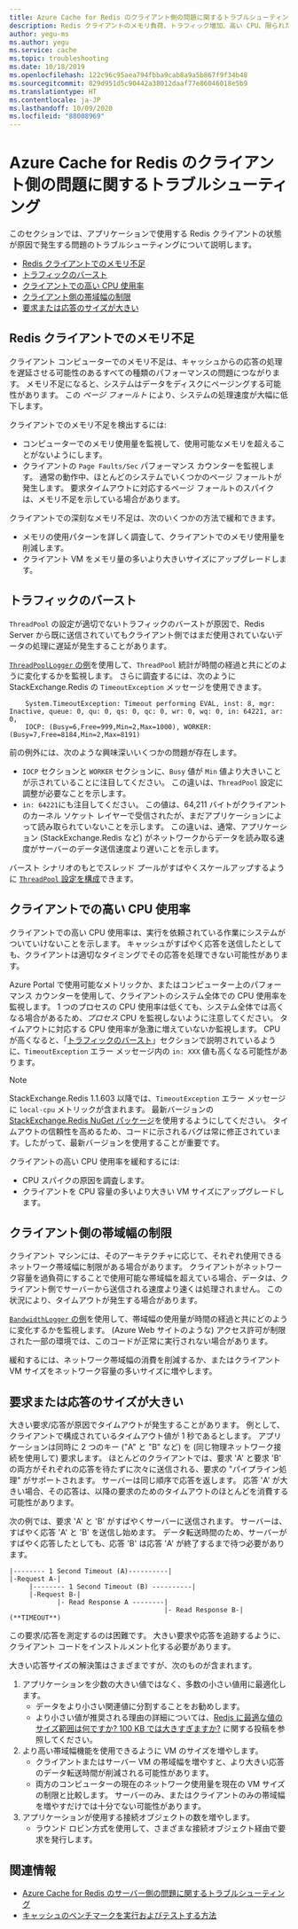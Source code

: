 ```yaml
---
title: Azure Cache for Redis のクライアント側の問題に関するトラブルシューティング
description: Redis クライアントのメモリ負荷、トラフィック増加、高い CPU、限られた帯域幅、要求または応答の肥大化など、クライアント側で頻繁に発生する問題を Azure Cache for Redis で解決する方法について説明します。
author: yegu-ms
ms.author: yegu
ms.service: cache
ms.topic: troubleshooting
ms.date: 10/18/2019
ms.openlocfilehash: 122c96c95aea794fbba9cab8a9a5b867f9f34b48
ms.sourcegitcommit: 829d951d5c90442a38012daaf77e86046018e5b9
ms.translationtype: HT
ms.contentlocale: ja-JP
ms.lasthandoff: 10/09/2020
ms.locfileid: "88008969"
---
```

# <a name="troubleshoot-azure-cache-for-redis-client-side-issues"></a>Azure Cache for Redis のクライアント側の問題に関するトラブルシューティング

このセクションでは、アプリケーションで使用する Redis クライアントの状態が原因で発生する問題のトラブルシューティングについて説明します。

- [Redis クライアントでのメモリ不足](#memory-pressure-on-redis-client)
- [トラフィックのバースト](#traffic-burst)
- [クライアントでの高い CPU 使用率](#high-client-cpu-usage)
- [クライアント側の帯域幅の制限](#client-side-bandwidth-limitation)
- [要求または応答のサイズが大きい](#large-request-or-response-size)

## <a name="memory-pressure-on-redis-client"></a>Redis クライアントでのメモリ不足

クライアント コンピューターでのメモリ不足は、キャッシュからの応答の処理を遅延させる可能性のあるすべての種類のパフォーマンスの問題につながります。 メモリ不足になると、システムはデータをディスクにページングする可能性があります。 この _ページ フォールト_ により、システムの処理速度が大幅に低下します。

クライアントでのメモリ不足を検出するには:

- コンピューターでのメモリ使用量を監視して、使用可能なメモリを超えることがないようにします。
- クライアントの `Page Faults/Sec` パフォーマンス カウンターを監視します。 通常の動作中、ほとんどのシステムでいくつかのページ フォールトが発生します。 要求タイムアウトに対応するページ フォールトのスパイクは、メモリ不足を示している場合があります。

クライアントでの深刻なメモリ不足は、次のいくつかの方法で緩和できます。

- メモリの使用パターンを詳しく調査して、クライアントでのメモリ使用量を削減します。
- クライアント VM をメモリ量の多いより大きいサイズにアップグレードします。

## <a name="traffic-burst"></a>トラフィックのバースト

`ThreadPool` の設定が適切でないトラフィックのバーストが原因で、Redis Server から既に送信されていてもクライアント側ではまだ使用されていないデータの処理に遅延が発生することがあります。

[`ThreadPoolLogger` の例](https://github.com/JonCole/SampleCode/blob/master/ThreadPoolMonitor/ThreadPoolLogger.cs)を使用して、`ThreadPool` 統計が時間の経過と共にどのように変化するかを監視します。 さらに調査するには、次のように StackExchange.Redis の `TimeoutException` メッセージを使用できます。

```output
    System.TimeoutException: Timeout performing EVAL, inst: 8, mgr: Inactive, queue: 0, qu: 0, qs: 0, qc: 0, wr: 0, wq: 0, in: 64221, ar: 0,
    IOCP: (Busy=6,Free=999,Min=2,Max=1000), WORKER: (Busy=7,Free=8184,Min=2,Max=8191)
```

前の例外には、次のような興味深いいくつかの問題が存在します。

- `IOCP` セクションと `WORKER` セクションに、`Busy` 値が `Min` 値より大きいことが示されていることに注目してください。 この違いは、`ThreadPool` 設定に調整が必要なことを示します。
- `in: 64221`にも注目してください。 この値は、64,211 バイトがクライアントのカーネル ソケット レイヤーで受信されたが、まだアプリケーションによって読み取られていないことを示します。 この違いは、通常、アプリケーション (StackExchange.Redis など) がネットワークからデータを読み取る速度がサーバーのデータ送信速度より遅いことを示します。

バースト シナリオのもとでスレッド プールがすばやくスケールアップするように [`ThreadPool` 設定を構成](cache-management-faq.md#important-details-about-threadpool-growth)できます。

## <a name="high-client-cpu-usage"></a>クライアントでの高い CPU 使用率

クライアントでの高い CPU 使用率は、実行を依頼されている作業にシステムがついていけないことを示します。 キャッシュがすばやく応答を送信したとしても、クライアントは適切なタイミングでその応答を処理できない可能性があります。

Azure Portal で使用可能なメトリックか、またはコンピューター上のパフォーマンス カウンターを使用して、クライアントのシステム全体での CPU 使用率を監視します。 1 つのプロセスの CPU 使用率は低くても、システム全体では高くなる場合があるため、*プロセス* CPU を監視しないように注意してください。 タイムアウトに対応する CPU 使用率が急激に増えていないか監視します。 CPU が高くなると、「[トラフィックのバースト](#traffic-burst)」セクションで説明されているように、`TimeoutException` エラー メッセージ内の `in: XXX` 値も高くなる可能性があります。

> [!NOTE]
> StackExchange.Redis 1.1.603 以降では、`TimeoutException` エラー メッセージに `local-cpu` メトリックが含まれます。 最新バージョンの [StackExchange.Redis NuGet パッケージ](https://www.nuget.org/packages/StackExchange.Redis/)を使用するようにしてください。 タイムアウトの信頼性を高めるため、コードに示されるバグは常に修正されています。したがって、最新バージョンを使用することが重要です。
>

クライアントの高い CPU 使用率を緩和するには:

- CPU スパイクの原因を調査します。
- クライアントを CPU 容量の多いより大きい VM サイズにアップグレードします。

## <a name="client-side-bandwidth-limitation"></a>クライアント側の帯域幅の制限

クライアント マシンには、そのアーキテクチャに応じて、それぞれ使用できるネットワーク帯域幅に制限がある場合があります。 クライアントがネットワーク容量を過負荷にすることで使用可能な帯域幅を超えている場合、データは、クライアント側でサーバーから送信される速度より速くは処理されません。 この状況により、タイムアウトが発生する場合があります。

[`BandwidthLogger` の例](https://github.com/JonCole/SampleCode/blob/master/BandWidthMonitor/BandwidthLogger.cs)を使用して、帯域幅の使用量が時間の経過と共にどのように変化するかを監視します。 (Azure Web サイトのような) アクセス許可が制限された一部の環境では、このコードが正常に実行されない場合があります。

緩和するには、ネットワーク帯域幅の消費を削減するか、またはクライアント VM サイズをネットワーク容量の多いサイズに増やします。

## <a name="large-request-or-response-size"></a>要求または応答のサイズが大きい

大きい要求/応答が原因でタイムアウトが発生することがあります。 例として、クライアントで構成されているタイムアウト値が 1 秒であるとします。 アプリケーションは同時に 2 つのキー ("A" と "B" など) を (同じ物理ネットワーク接続を使用して) 要求します。 ほとんどのクライアントでは、要求 'A' と要求 'B' の両方がそれぞれの応答を待たずに次々に送信される、要求の "パイプライン処理" がサポートされます。 サーバーは同じ順序で応答を返します。 応答 'A' が大きい場合、その応答は、以降の要求のためのタイムアウトのほとんどを消費する可能性があります。

次の例では、要求 'A' と 'B' がすばやくサーバーに送信されます。 サーバーは、すばやく応答 'A' と 'B' を送信し始めます。 データ転送時間のため、サーバーがすばやく応答したとしても、応答 'B' は応答 'A' が終了するまで待つ必要があります。

```console
|-------- 1 Second Timeout (A)----------|
|-Request A-|
     |-------- 1 Second Timeout (B) ----------|
     |-Request B-|
            |- Read Response A --------|
                                       |- Read Response B-| (**TIMEOUT**)
```

この要求/応答を測定するのは困難です。 大きい要求や応答を追跡するように、クライアント コードをインストルメント化する必要があります。

大きい応答サイズの解決策はさまざまですが、次のものが含まれます。

1. アプリケーションを少数の大きい値ではなく、多数の小さい値用に最適化します。
    - データをより小さい関連値に分割することをお勧めします。
    - より小さい値が推奨される理由の詳細については、[Redis に最適な値のサイズ範囲は何ですか? 100 KB では大きすぎますか?](https://groups.google.com/forum/#!searchin/redis-db/size/redis-db/n7aa2A4DZDs/3OeEPHSQBAAJ) に関する投稿を参照してください。
1. より高い帯域幅機能を使用できるように VM のサイズを増やします。
    - クライアントまたはサーバー VM の帯域幅を増やすと、より大きい応答のデータ転送時間が削減される可能性があります。
    - 両方のコンピューターの現在のネットワーク使用量を現在の VM サイズの制限と比較します。 サーバーのみ、またはクライアントのみの帯域幅を増やすだけでは十分でない可能性があります。
1. アプリケーションが使用する接続オブジェクトの数を増やします。
    - ラウンド ロビン方式を使用して、さまざまな接続オブジェクト経由で要求を発行します。

## <a name="additional-information"></a>関連情報

- [Azure Cache for Redis のサーバー側の問題に関するトラブルシューティング](cache-troubleshoot-server.md)
- [キャッシュのベンチマークを実行およびテストする方法](cache-management-faq.md#how-can-i-benchmark-and-test-the-performance-of-my-cache)

